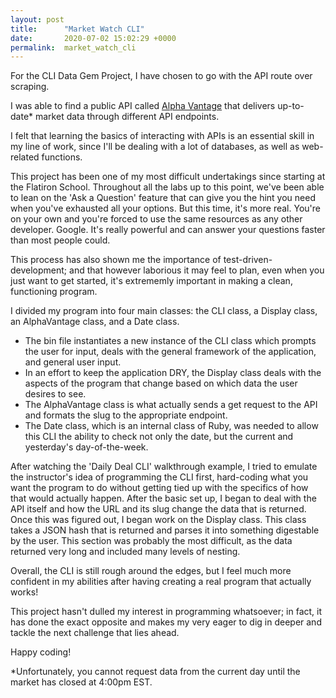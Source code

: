 ```yaml
---
layout: post
title:      "Market Watch CLI"
date:       2020-07-02 15:02:29 +0000
permalink:  market_watch_cli
---
```



For the CLI Data Gem Project, I have chosen to go with the API route over scraping.

I was able to find a public API called [Alpha Vantage](https://www.alphavantage.co/) that delivers up-to-date* market data through different API endpoints.

I felt that learning the basics of interacting with APIs is an essential skill in my line of work, since I'll be dealing with a lot of databases, as well as web-related functions.

This project has been one of my most difficult undertakings since starting at the Flatiron School. Throughout all the labs up to this point, we've been able to lean on the 'Ask a Question' feature that can give you the hint you need when you've exhausted all your options. But this time, it's more real. You're on your own and you're forced to use the same resources as any other developer. Google. It's really powerful and can answer your questions faster than most people could.

This process has also shown me the importance of test-driven-development; and that however laborious it may feel to plan, even when you just want to get started, it's extrememly important in making a clean, functioning program.

I divided my program into four main classes: the CLI class, a Display class, an AlphaVantage class, and a Date class.
- The bin file instantiates a new instance of the CLI class which prompts the user for input, deals with the general framework of the application, and general user input.
- In an effort to keep the application DRY, the Display class deals with the aspects of the program that change based on which data the user desires to see.
- The AlphaVantage class is what actually sends a get request to the API and formats the slug to the appropriate endpoint.
- The Date class, which is an internal class of Ruby, was needed to allow this CLI the ability to check not only the date, but the current and yesterday's day-of-the-week.

After watching the 'Daily Deal CLI' walkthrough example, I tried to emulate the instructor's idea of programming the CLI first, hard-coding what you want the program to do without getting tied up with the specifics of how that would actually happen. After the basic set up, I began to deal with the API itself and how the URL and its slug change the data that is returned. Once this was figured out, I began work on the Display class. This class takes a JSON hash that is returned and parses it into something digestable by the user. This section was probably the most difficult, as the data returned very long and included many levels of nesting.

Overall, the CLI is still rough around the edges, but I feel much more confident in my abilities after having creating a real program that actually works!

This project hasn't dulled my interest in programming whatsoever; in fact, it has done the exact opposite and makes my very eager to dig in deeper and tackle the next challenge that lies ahead.

Happy coding!






















*Unfortunately, you cannot request data from the current day until the market has closed at 4:00pm EST.
